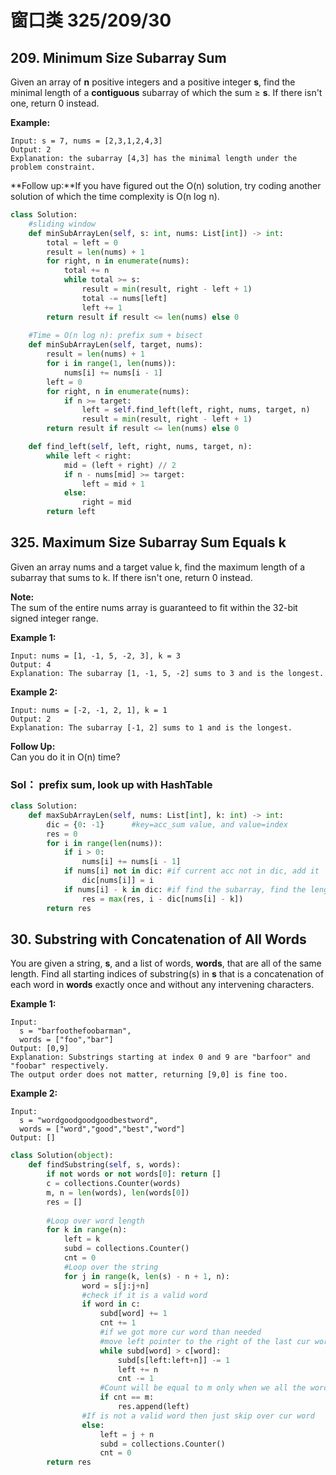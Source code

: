 # 窗口类 325/209/30

## 209. Minimum Size Subarray Sum

Given an array of **n** positive integers and a positive integer **s**, find the minimal length of a **contiguous** subarray of which the sum ≥ **s**. If there isn't one, return 0 instead.

**Example:** 

```text
Input: s = 7, nums = [2,3,1,2,4,3]
Output: 2
Explanation: the subarray [4,3] has the minimal length under the problem constraint.
```

**Follow up:**If you have figured out the O\(n\) solution, try coding another solution of which the time complexity is O\(n log n\). 

```python
class Solution:
    #sliding window
    def minSubArrayLen(self, s: int, nums: List[int]) -> int:
        total = left = 0
        result = len(nums) + 1
        for right, n in enumerate(nums):
            total += n
            while total >= s:
                result = min(result, right - left + 1)
                total -= nums[left]
                left += 1
        return result if result <= len(nums) else 0
    
    #Time = O(n log n): prefix sum + bisect
    def minSubArrayLen(self, target, nums):
        result = len(nums) + 1
        for i in range(1, len(nums)):
            nums[i] += nums[i - 1]
        left = 0
        for right, n in enumerate(nums):
            if n >= target:
                left = self.find_left(left, right, nums, target, n)
                result = min(result, right - left + 1)
        return result if result <= len(nums) else 0

    def find_left(self, left, right, nums, target, n):
        while left < right:
            mid = (left + right) // 2
            if n - nums[mid] >= target:
                left = mid + 1
            else:
                right = mid
        return left
```

## 325. Maximum Size Subarray Sum Equals k

Given an array nums and a target value k, find the maximum length of a subarray that sums to k. If there isn't one, return 0 instead.

**Note:**  
The sum of the entire nums array is guaranteed to fit within the 32-bit signed integer range.

**Example 1:**

```text
Input: nums = [1, -1, 5, -2, 3], k = 3
Output: 4 
Explanation: The subarray [1, -1, 5, -2] sums to 3 and is the longest.
```

**Example 2:**

```text
Input: nums = [-2, -1, 2, 1], k = 1
Output: 2 
Explanation: The subarray [-1, 2] sums to 1 and is the longest.
```

**Follow Up:**  
Can you do it in O\(n\) time?

### Sol： prefix sum, look up with HashTable

```python
class Solution:
    def maxSubArrayLen(self, nums: List[int], k: int) -> int:
        dic = {0: -1}      #key=acc_sum value, and value=index
        res = 0
        for i in range(len(nums)):
            if i > 0:
                nums[i] += nums[i - 1]
            if nums[i] not in dic: #if current acc not in dic, add it
                dic[nums[i]] = i
            if nums[i] - k in dic: #if find the subarray, find the length
                res = max(res, i - dic[nums[i] - k])
        return res
```

## 30. Substring with Concatenation of All Words

You are given a string, **s**, and a list of words, **words**, that are all of the same length. Find all starting indices of substring\(s\) in **s** that is a concatenation of each word in **words** exactly once and without any intervening characters.

**Example 1:**

```text
Input:
  s = "barfoothefoobarman",
  words = ["foo","bar"]
Output: [0,9]
Explanation: Substrings starting at index 0 and 9 are "barfoor" and "foobar" respectively.
The output order does not matter, returning [9,0] is fine too.
```

**Example 2:**

```text
Input:
  s = "wordgoodgoodgoodbestword",
  words = ["word","good","best","word"]
Output: []
```

```python
class Solution(object):
    def findSubstring(self, s, words):
        if not words or not words[0]: return []
        c = collections.Counter(words)
        m, n = len(words), len(words[0])
        res = []
        
        #Loop over word length
        for k in range(n):
            left = k
            subd = collections.Counter()
            cnt = 0
            #Loop over the string
            for j in range(k, len(s) - n + 1, n):
                word = s[j:j+n]
                #check if it is a valid word
                if word in c:
                    subd[word] += 1
                    cnt += 1
                    #if we got more cur word than needed
                    #move left pointer to the right of the last cur word, remove extra word for dict                 
                    while subd[word] > c[word]:
                        subd[s[left:left+n]] -= 1
                        left += n
                        cnt -= 1
                    #Count will be equal to m only when we all the words are read the exact number of times needed
                    if cnt == m:
                        res.append(left)
                #If is not a valid word then just skip over cur word
                else:
                    left = j + n
                    subd = collections.Counter()
                    cnt = 0
        return res
```

